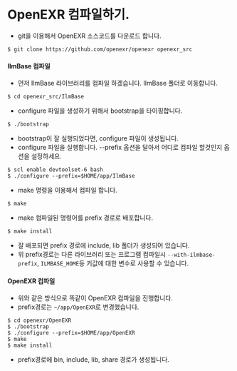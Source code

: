 # OpenEXR 컴파일하기.

- git을 이용해서 OpenEXR 소스코드를 다운로드 합니다.
```
$ git clone https://github.com/openexr/openexr openexr_src
```

#### IlmBase 컴파일
- 먼저 IlmBase 라이브러리를 컴파일 하겠습니다. IlmBase 폴더로 이동합니다.
```
$ cd openexr_src/IlmBase
```

- configure 파일을 생성하기 위해서 bootstrap을 타이핑합니다.
```
$ ./bootstrap
```
- bootstrap이 잘 실행되었다면, configure 파일이 생성됩니다.
- configure 파일을 실행합니다. --prefix 옵션을 달아서 어디로 컴파일 할것인지 옵션을 설정하세요.
```
$ scl enable devtoolset-6 bash
$ ./configure --prefix=$HOME/app/IlmBase
```
- make 명령을 이용해서 컴파일 합니다.
```
$ make
```
- make 컴파일된 명령어를 prefix 경로로 배포합니다.
```
$ make install
```

- 잘 배포되면 prefix 경로에 include, lib 폴더가 생성되어 있습니다.
- 위 prefix경로는 다른 라이브러리 또는 프로그램 컴파일시 `--with-ilmbase-prefix`, `ILMBASE_HOME`등 키값에 대한 변수로 사용할 수 있습니다.

#### OpenEXR 컴파일
- 위와 같은 방식으로 똑같이 OpenEXR 컴파일을 진행합니다.
- prefix경로는 `~/app/OpenEXR`로 변경했습니다.
```
$ cd openexr/OpenEXR
$ ./bootstrap
$ ./configure --prefix=$HOME/app/OpenEXR
$ make
$ make install
```

- prefix경로에 bin, include, lib, share 경로가 생성됩니다.
